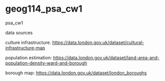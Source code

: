 # geog114_psa_cw1
psa_cw1

data sources

culture infrastructure. 
https://data.london.gov.uk/dataset/cultural-infrastructure-map

population estimation: 
https://data.london.gov.uk/dataset/land-area-and-population-density-ward-and-borough

borough map:
https://data.london.gov.uk/dataset/london_boroughs
